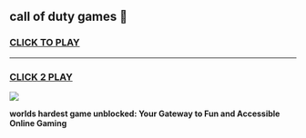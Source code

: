 
## call of duty games 👋
<h3>
<a href="https://premium.freeplayer.one?title=call_of_duty_games&ref=13F">CLICK TO PLAY</a></h3>
<hr>

<h3>
<a href="https://premium.freeplayer.one?title=call_of_duty_games&ref=13F">CLICK 2 PLAY</a>
  
</h3>

<a href="https://premium.freeplayer.one?title=call_of_duty_games&ref=12F/"><img src="https://clearcache.store/games.png"></a>


**worlds hardest game unblocked: Your Gateway to Fun and Accessible Online Gaming**
